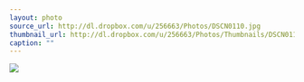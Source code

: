 ```yaml
---
layout: photo
source_url: http://dl.dropbox.com/u/256663/Photos/DSCN0110.jpg
thumbnail_url: http://dl.dropbox.com/u/256663/Photos/Thumbnails/DSCN0110.jpg
caption: ""
---
```

![](http://dl.dropbox.com/u/256663/Photos/DSCN0110.jpg)
